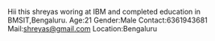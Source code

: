 Hii this shreyas woring at IBM and completed education in BMSIT,Bengaluru.
Age:21
Gender:Male
Contact:6361943681
Mail:shreyas@gmail.com
Location:Bengaluru